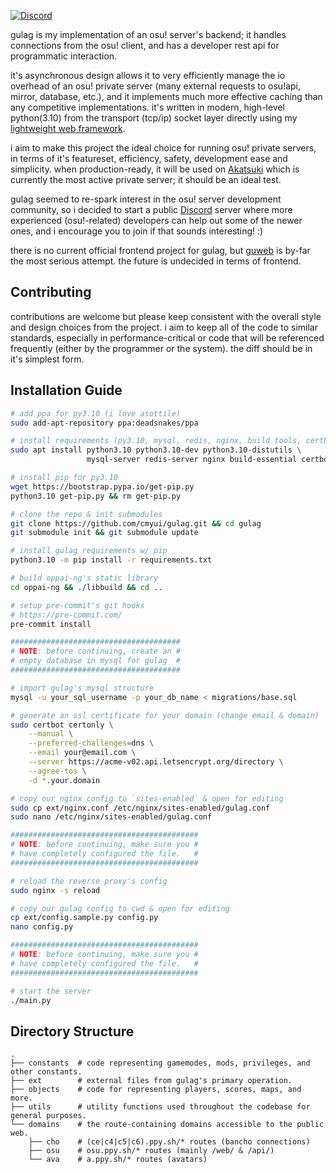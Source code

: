 [![Discord](https://discordapp.com/api/guilds/748687781605408908/widget.png?style=shield)](https://discord.gg/ShEQgUx)

gulag is my implementation of an osu! server's backend; it handles connections
from the osu! client, and has a developer rest api for programmatic interaction.

it's asynchronous design allows it to very efficiently manage the io overhead of an
osu! private server (many external requests to osu!api, mirror, database, etc.),
and it implements much more effective caching than any competitive implementations.
it's written in modern, high-level python(3.10) from the transport (tcp/ip) socket
layer directly using my [lightweight web framework](https://github.com/cmyui/cmyui_pkg).

i aim to make this project the ideal choice for running osu! private servers,
in terms of it's featureset, efficiency, safety, development ease and simplicity.
when production-ready, it will be used on [Akatsuki](https://akatsuki.pw) which
is currently the most active private server; it should be an ideal test.

gulag seemed to re-spark interest in the osu! server development community,
so i decided to start a public [Discord](https://discord.gg/ShEQgUx) server where
more experienced (osu!-related) developers can help out some of the newer ones,
and i encourage you to join if that sounds interesting! :)

there is no current official frontend project for gulag, but [guweb](https://github.com/Varkaria/guweb)
is by-far the most serious attempt. the future is undecided in terms of frontend.

Contributing
-------------
contributions are welcome but please keep consistent with the overall style and
design choices from the project. i aim to keep all of the code to similar standards,
especially in performance-critical or code that will be referenced frequently
(either by the programmer or the system). the diff should be in it's simplest form.

Installation Guide
-------------
```sh
# add ppa for py3.10 (i love asottile)
sudo add-apt-repository ppa:deadsnakes/ppa

# install requirements (py3.10, mysql, redis, nginx, build tools, certbot)
sudo apt install python3.10 python3.10-dev python3.10-distutils \
                 mysql-server redis-server nginx build-essential certbot

# install pip for py3.10
wget https://bootstrap.pypa.io/get-pip.py
python3.10 get-pip.py && rm get-pip.py

# clone the repo & init submodules
git clone https://github.com/cmyui/gulag.git && cd gulag
git submodule init && git submodule update

# install gulag requirements w/ pip
python3.10 -m pip install -r requirements.txt

# build oppai-ng's static library
cd oppai-ng && ./libbuild && cd ..

# setup pre-commit's git hooks
# https://pre-commit.com/
pre-commit install

######################################
# NOTE: before continuing, create an #
# empty database in mysql for gulag  #
######################################

# import gulag's mysql structure
mysql -u your_sql_username -p your_db_name < migrations/base.sql

# generate an ssl certificate for your domain (change email & domain)
sudo certbot certonly \
    --manual \
    --preferred-challenges=dns \
    --email your@email.com \
    --server https://acme-v02.api.letsencrypt.org/directory \
    --agree-tos \
    -d *.your.domain

# copy our nginx config to `sites-enabled` & open for editing
sudo cp ext/nginx.conf /etc/nginx/sites-enabled/gulag.conf
sudo nano /etc/nginx/sites-enabled/gulag.conf

##########################################
# NOTE: before continuing, make sure you #
# have completely configured the file.   #
##########################################

# reload the reverse proxy's config
sudo nginx -s reload

# copy our gulag config to cwd & open for editing
cp ext/config.sample.py config.py
nano config.py

##########################################
# NOTE: before continuing, make sure you #
# have completely configured the file.   #
##########################################

# start the server
./main.py
```

Directory Structure
------
    .
    ├── constants  # code representing gamemodes, mods, privileges, and other constants.
    ├── ext        # external files from gulag's primary operation.
    ├── objects    # code for representing players, scores, maps, and more.
    ├── utils      # utility functions used throughout the codebase for general purposes.
    └── domains    # the route-containing domains accessible to the public web.
        ├── cho    # (ce|c4|c5|c6).ppy.sh/* routes (bancho connections)
        ├── osu    # osu.ppy.sh/* routes (mainly /web/ & /api/)
        └── ava    # a.ppy.sh/* routes (avatars)
